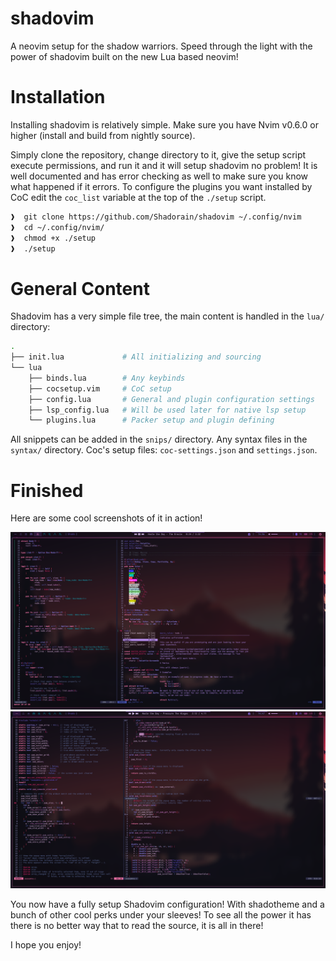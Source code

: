 shadovim
==========

A neovim setup for the shadow warriors. Speed through the light with the
power of shadovim built on the new Lua based neovim!

Installation
==============

Installing shadovim is relatively simple. Make sure you have Nvim v0.6.0
or higher (install and build from nightly source).

Simply clone the repository, change directory to it, give the setup script
execute permissions, and run it and it will setup shadovim no problem!
It is well documented and has error checking as well to make sure you know
what happened if it errors. To configure the plugins you want installed by
CoC edit the `coc_list` variable at the top of the `./setup` script.

```bash
❱  git clone https://github.com/Shadorain/shadovim ~/.config/nvim
❱  cd ~/.config/nvim/
❱  chmod +x ./setup
❱  ./setup
```

General Content
=================

Shadovim has a very simple file tree, the main content is handled in the
`lua/` directory:

```bash
.
├── init.lua             # All initializing and sourcing
└── lua
    ├── binds.lua        # Any keybinds
    ├── cocsetup.vim     # CoC setup
    ├── config.lua       # General and plugin configuration settings
    ├── lsp_config.lua   # Will be used later for native lsp setup
    └── plugins.lua      # Packer setup and plugin defining
```

All snippets can be added in the `snips/` directory. Any syntax files in
the `syntax/` directory. Coc's setup files: `coc-settings.json` and
`settings.json`.

Finished
=============

Here are some cool screenshots of it in action!

![Rust+completion shadovim](.scrots/rust.png)
![C shadovim](.scrots/c.png)

You now have a fully setup Shadovim configuration! With shadotheme and
a bunch of other cool perks under your sleeves! To see all the power it has
there is no better way that to read the source, it is all in there!

I hope you enjoy!
